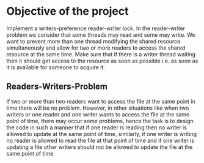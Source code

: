 # Objective of the project

Implement a writers-preference reader-writer lock.
In the reader-writer problem we consider that some threads may read and some may write. We want to prevent more than one thread modifying the shared resource simultaneously and allow for two or more readers to access the shared resource at the same time.
Make sure that if there is a writer thread waiting then it should get access to the resource as soon as possible i.e. as soon as it is available for someone to acquire it.


## Readers-Writers-Problem

If two or more than two readers want to access the file at the same point in time there will be no problem. However, in other situations like when two writers or one reader and one writer wants to access the file at the same point of time, there may occur some problems, hence the task is to design the code in such a manner that if one reader is reading then no writer is allowed to update at the same point of time, similarly, if one writer is writing no reader is allowed to read the file at that point of time and if one writer is updating a file other writers should not be allowed to update the file at the same point of time.



